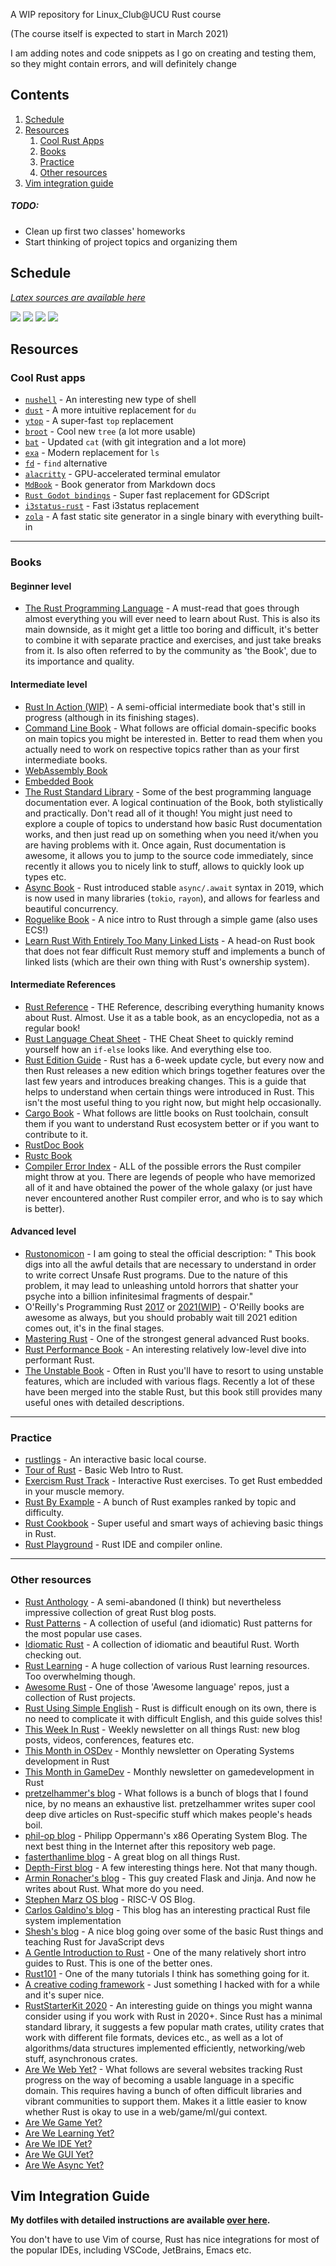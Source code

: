 A WIP repository for Linux_Club@UCU Rust course

(The course itself is expected to start in March 2021)

I am adding notes and code snippets as I go on creating and testing them,
so they might contain errors, and will definitely change

## Contents
1. [Schedule](#Schedule)
1. [Resources](#Resources)
	1. [Cool Rust Apps](#Cool-Rust-Apps)
	1. [Books](#Books)
	1. [Practice](#Practice)
	1. [Other resources](#Other-resources)
1. [Vim integration guide](#Vim-Integration-Guide)

##### TODO:
* Clean up first two classes' homeworks
* Start thinking of project topics and organizing them

## Schedule

[*Latex sources are available here*](https://github.com/LastGenius-edu/latex_templates)

[![](images/week6.png)](rust_1/lecture.pdf)
[![](images/week7.png)](rust_2/lecture.pdf)
[![](images/week9.png)](rust_3/lecture.pdf)
[![](images/week10.png)]()

## Resources

### Cool Rust apps

* [`nushell`](https://github.com/nushell/nushell) - An interesting new type of shell
* [`dust`](https://github.com/bootandy/dust) - A more intuitive replacement for `du`
* [`ytop`](https://github.com/cjbassi/ytop) - A super-fast `top` replacement
* [`broot`](https://github.com/Canop/broot) - Cool new `tree` (a lot more usable)
* [`bat`](https://github.com/sharkdp/bat) -  Updated `cat` (with git integration and a lot more)
* [`exa`](https://github.com/ogham/exa) - Modern replacement for `ls` 
* [`fd`](https://github.com/sharkdp/fd) - `find` alternative 
* [`alacritty`](https://github.com/alacritty/alacritty) - GPU-accelerated terminal emulator
* [`MdBook`](https://crates.io/crates/mdbook) - Book generator from Markdown docs
* [`Rust Godot bindings`](https://godot-rust.github.io/) - Super fast replacement for GDScript
* [`i3status-rust`](https://github.com/greshake/i3status-rust) - Fast i3status replacement
* [`zola`](https://github.com/getzola/zola) - A fast static site generator in a single binary with everything built-in

---
### Books

#### Beginner level

* [The Rust Programming Language](https://doc.rust-lang.org/book/) - A must-read that goes through almost everything
you will ever need to learn about Rust. This is also its main downside, as it might get a little too boring and
difficult, it's better to combine it with separate practice and exercises, and just take breaks from it. Is also
often referred to by the community as 'the Book', due to its importance and quality.

#### Intermediate level

* [Rust In Action (WIP)](https://livebook.manning.com/book/rust-in-action/welcome/v-15/) - A semi-official intermediate
book that's still in progress (although in its finishing stages).
* [Command Line Book](https://rust-cli.github.io/book/index.html) - What follows are official domain-specific books on main topics you might be interested in.
Better to read them when you actually need to work on respective topics rather than as your first intermediate books.
* [WebAssembly Book](https://rustwasm.github.io/docs/book/)
* [Embedded Book](https://doc.rust-lang.org/embedded-book)
* [The Rust Standard Library](https://doc.rust-lang.org/std/index.html) - Some of the best programming language
documentation ever. A logical continuation of the Book, both stylistically and practically. Don't read all of it
though! You might just need to explore a couple of topics to understand how basic Rust documentation works, 
and then just read up on something when you need it/when you are having problems with it. Once again, Rust documentation
is awesome, it allows you to jump to the source code immediately, since recently it allows you to nicely link to stuff,
allows to quickly look up types etc.
* [Async Book](https://rust-lang.github.io/async-book/) - Rust introduced stable `async/.await` syntax in 2019, which
is now used in many libraries (`tokio`, `rayon`), and allows for fearless and beautiful concurrency.
* [Roguelike Book](https://bfnightly.bracketproductions.com/rustbook/) - A nice intro to Rust through a simple game (also uses ECS!)
* [Learn Rust With Entirely Too Many Linked Lists](https://rust-unofficial.github.io/too-many-lists/) - A head-on Rust book that does not
fear difficult Rust memory stuff and implements a bunch of linked lists (which are their own thing with Rust's ownership system).

#### Intermediate References

* [Rust Reference](https://doc.rust-lang.org/reference/index.html) - THE Reference, describing everything humanity knows about Rust. Almost.
Use it as a table book, as an encyclopedia, not as a regular book!
* [Rust Language Cheat Sheet](https://cheats.rs/) - THE Cheat Sheet to quickly remind yourself how an `if-else` looks like. And everything else too.
* [Rust Edition Guide](https://doc.rust-lang.org/edition-guide/index.html) - Rust has a 6-week update cycle, but every now and then Rust
releases a new edition which brings together features over the last few years and introduces breaking changes. This is a guide that helps
to understand when certain things were introduced in Rust. This isn't the most useful thing to you right now, but might help occasionally.
* [Cargo Book](https://doc.rust-lang.org/cargo/index.html) - What follows are little books on Rust toolchain, consult them if you want to
understand Rust ecosystem better or if you want to contribute to it.
* [RustDoc Book](https://doc.rust-lang.org/rustdoc/index.html)
* [Rustc Book](https://doc.rust-lang.org/rustc/index.html)
* [Compiler Error Index](https://doc.rust-lang.org/error-index.html) - ALL of the possible errors the Rust compiler might throw at you. There
are legends of people who have memorized all of it and have obtained the power of the whole galaxy (or just have never encountered another Rust
compiler error, and who is to say which is better).

#### Advanced level

* [Rustonomicon](https://doc.rust-lang.org/nomicon/index.html) - I am going to steal the official description: "
This book digs into all the awful details that are necessary to 
understand in order to write correct Unsafe Rust programs. Due 
to the nature of this problem, it may lead to unleashing untold horrors 
that shatter your psyche into a billion infinitesimal fragments of despair."
* O'Reilly's Programming Rust [2017](https://1lib.eu/book/3400043/791885) or [2021(WIP)](https://1lib.eu/book/11015337/796e6b) - O'Reilly
books are awesome as always, but you should probably wait till 2021 edition comes out, it's in the final stages.
* [Mastering Rust](https://1lib.eu/book/4991763/d99ef4) - One of the strongest general advanced Rust books.
* [Rust Performance Book](https://nnethercote.github.io/perf-book/) - An interesting relatively low-level dive into performant Rust.
* [The Unstable Book](https://doc.rust-lang.org/nightly/unstable-book/index.html) - Often in Rust you'll have to resort to using
unstable features, which are included with various flags. Recently a lot of these have been merged into the stable Rust, but
this book still provides many useful ones with detailed descriptions.

---
### Practice

* [rustlings](https://github.com/rust-lang/rustlings/) - An interactive basic local course.
* [Tour of Rust](https://tourofrust.com/) - Basic Web Intro to Rust.
* [Exercism Rust Track](https://exercism.io/tracks/rust) - Interactive Rust exercises. To get Rust embedded in your muscle memory.
* [Rust By Example](https://doc.rust-lang.org/stable/rust-by-example/) - A bunch of Rust examples ranked by topic and difficulty.
* [Rust Cookbook](https://rust-lang-nursery.github.io/rust-cookbook/) - Super useful and smart ways of achieving basic things in Rust.
* [Rust Playground](https://play.rust-lang.org/) - Rust IDE and compiler online.

---
### Other resources

* [Rust Anthology](https://github.com/brson/rust-anthology/blob/master/master-list.md) - A semi-abandoned (I think) but nevertheless impressive collection of great Rust blog posts.
* [Rust Patterns](https://github.com/rust-unofficial/patterns) - A collection of useful (and idiomatic) Rust patterns for the most popular use cases.
* [Idiomatic Rust](https://github.com/mre/idiomatic-rust) - A collection of idiomatic and beautiful Rust. Worth checking out.
* [Rust Learning](https://github.com/ctjhoa/rust-learning) - A huge collection of various Rust learning resources. Too overwhelming though.
* [Awesome Rust](https://github.com/rust-unofficial/awesome-rust) - One of those 'Awesome language' repos, just a collection of Rust projects.
* [Rust Using Simple English](https://github.com/Dhghomon/easy_rust) - Rust is difficult enough on its own,
there is no need to complicate it with difficult English, and this guide solves this!
* [This Week In Rust](https://this-week-in-rust.org/) - Weekly newsletter on all things Rust: new blog posts, videos, conferences, features etc. 
* [This Month in OSDev](https://rust-osdev.com/) - Monthly newsletter on Operating Systems development in Rust
* [This Month in GameDev](https://rust-gamedev.github.io/) - Monthly newsletter on gamedevelopment in Rust
* [pretzelhammer's blog](https://github.com/pretzelhammer/rust-blog/) - What follows is a bunch of blogs that I found nice, by no 
means an exhaustive list. pretzelhammer writes super cool deep dive articles on Rust-specific stuff which makes people's heads boil.
* [phil-op blog](https://os.phil-opp.com/) - Philipp Oppermann's x86 Operating System Blog. The next best thing in the Internet after this repository web page.
* [fasterthanlime blog](https://fasterthanli.me/) - A great blog on all things Rust. 
* [Depth-First blog](https://depth-first.com/) - A few interesting things here. Not that many though.
* [Armin Ronacher's blog](https://lucumr.pocoo.org/about/) - This guy created Flask and Jinja. And now he writes about Rust. What more do you need.
* [Stephen Marz OS blog](https://osblog.stephenmarz.com/) - RISC-V OS Blog.
* [Carlos Galdino's blog](https://blog.carlosgaldino.com/) - This blog has an interesting practical Rust file system implementation
* [Shesh's blog](http://www.sheshbabu.com/) - A nice blog going over some of the basic Rust things and teaching Rust for JavaScript devs
* [A Gentle Introduction to Rust](https://stevedonovan.github.io/rust-gentle-intro/) - One of the many relatively short intro guides to Rust. This is one of the better ones.
* [Rust101](https://www.ralfj.de/projects/rust-101/) - One of the many tutorials I think has something going for it.
* [A creative coding framework](https://nannou.cc/) - Just something I hacked with for a while and it's super nice.
* [RustStarterKit 2020](https://wiki.alopex.li/RustStarterKit2020) - An interesting guide on things you might wanna
consider using if you work with Rust in 2020+. Since Rust has a minimal standard library, it suggests a few popular
math crates, utility crates that work with different file formats, devices etc., as well as a lot of algorithms/data
structures implemented efficiently, networking/web stuff, asynchronous crates.
* [Are We Web Yet?](https://www.arewewebyet.org/) - What follows are several websites tracking Rust progress on the way of
becoming a usable language in a specific domain. This requires having a bunch of often difficult libraries and vibrant
communities to support them. Makes it a little easier to know whether Rust is okay to use in a web/game/ml/gui context.
* [Are We Game Yet?](https://arewegameyet.rs/)
* [Are We Learning Yet?](http://www.arewelearningyet.com/)
* [Are We IDE Yet?](https://areweideyet.com/)
* [Are We GUI Yet?](https://www.areweguiyet.com/)
* [Are We Async Yet?](https://areweasyncyet.rs/)

## Vim Integration Guide

**My dotfiles with detailed instructions are available [over here](https://github.com/LastGenius-edu/my_dotfiles).**

You don't have to use Vim of course, Rust has nice integrations for most
of the popular IDEs, including VSCode, JetBrains, Emacs etc.
